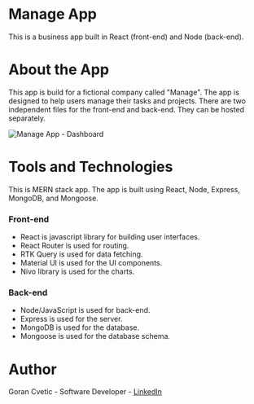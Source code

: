 # Manage App

This is a business app built in React (front-end) and Node (back-end).

# About the App

This app is build for a fictional company called "Manage". The app is designed to help users manage their tasks and projects. There are two independent files for the front-end and back-end. They can be hosted separately.

![Manage App - Dashboard](https://user-images.githubusercontent.com/80366503/138932621-ee56a32f-2263-44ab-b5e7-1848749841f5.png)

# Tools and Technologies

This is MERN stack app. The app is built using React, Node, Express, MongoDB, and Mongoose.

### Front-end

- React is javascript library for building user interfaces.
- React Router is used for routing.
- RTK Query is used for data fetching.
- Material UI is used for the UI components.
- Nivo library is used for the charts.

### Back-end

- Node/JavaScript is used for back-end.
- Express is used for the server.
- MongoDB is used for the database.
- Mongoose is used for the database schema.

# Author

Goran Cvetic - Software Developer - [LinkedIn](https://www.linkedin.com/in/goran-cvetic/)

